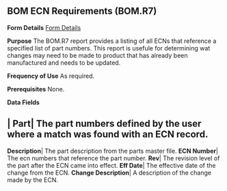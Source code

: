 ## BOM ECN Requirements (BOM.R7)
<PageHeader />

**Form Details**
[Form Details](../BOM-R7-1/README.md)

**Purpose**
The BOM.R7 report provides a listing of all ECNs that reference a specified
list of part numbers. This report is usefule for determining wat changes may
need to be made to product that has already been manufactured and needs to be
updated.

**Frequency of Use**
As required.

**Prerequisites**
None.

**Data Fields**

| **Part**|  The part numbers defined by the user where a match was found with
an ECN record.
-  
**Description**|  The part description from the parts master file.
**ECN Number**|  The ecn numbers that reference the part number.
**Rev**|  The revision level of the part after the ECN came into effect.
**Eff Date**|  The effective date of the change from the ECN.
**Change Description**|  A description of the change made by the ECN.

<badge text= "Version 8.10.57 " vertical="middle" />

<PageFooter />
